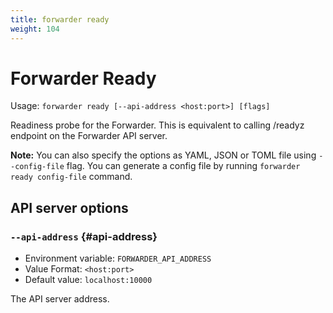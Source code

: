 ```yaml
---
title: forwarder ready
weight: 104
---
```


# Forwarder Ready

Usage: `forwarder ready [--api-address <host:port>] [flags]`

Readiness probe for the Forwarder.
This is equivalent to calling /readyz endpoint on the Forwarder API server.

**Note:** You can also specify the options as YAML, JSON or TOML file using `--config-file` flag.
You can generate a config file by running `forwarder ready config-file` command.


## API server options

### `--api-address` {#api-address}

* Environment variable: `FORWARDER_API_ADDRESS`
* Value Format: `<host:port>`
* Default value: `localhost:10000`

The API server address.

